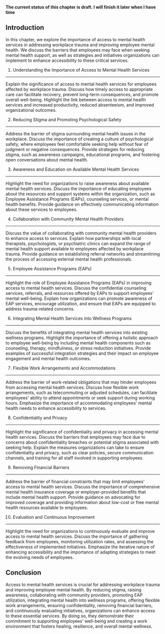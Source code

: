 **The current status of this chapter is draft. I will finish it later when I have time**

Introduction
------------

In this chapter, we explore the importance of access to mental health services in addressing workplace trauma and improving employee mental health. We discuss the barriers that employees may face when seeking mental health support, as well as strategies and initiatives organizations can implement to enhance accessibility to these critical services.

1. Understanding the Importance of Access to Mental Health Services
-------------------------------------------------------------------

Explain the significance of access to mental health services for employees affected by workplace trauma. Discuss how timely access to appropriate care can facilitate recovery, prevent long-term consequences, and promote overall well-being. Highlight the link between access to mental health services and increased productivity, reduced absenteeism, and improved organizational outcomes.

2. Reducing Stigma and Promoting Psychological Safety
-----------------------------------------------------

Address the barrier of stigma surrounding mental health issues in the workplace. Discuss the importance of creating a culture of psychological safety, where employees feel comfortable seeking help without fear of judgment or negative consequences. Provide strategies for reducing stigma, such as awareness campaigns, educational programs, and fostering open conversations about mental health.

3. Awareness and Education on Available Mental Health Services
--------------------------------------------------------------

Highlight the need for organizations to raise awareness about available mental health services. Discuss the importance of educating employees about the resources and support systems within the organization, such as Employee Assistance Programs (EAPs), counseling services, or mental health benefits. Provide guidance on effectively communicating information about these services to employees.

4. Collaboration with Community Mental Health Providers
-------------------------------------------------------

Discuss the value of collaborating with community mental health providers to enhance access to services. Explain how partnerships with local therapists, psychologists, or psychiatric clinics can expand the range of mental health support available to employees affected by workplace trauma. Provide guidance on establishing referral networks and streamlining the process of accessing external mental health professionals.

5. Employee Assistance Programs (EAPs)
--------------------------------------

Highlight the role of Employee Assistance Programs (EAPs) in improving access to mental health services. Discuss the confidential counseling services, referrals, and resources offered by EAPs to support employees' mental well-being. Explain how organizations can promote awareness of EAP services, encourage utilization, and ensure that EAPs are equipped to address trauma-related concerns.

6. Integrating Mental Health Services into Wellness Programs
------------------------------------------------------------

Discuss the benefits of integrating mental health services into existing wellness programs. Highlight the importance of offering a holistic approach to employee well-being by including mental health components such as counseling, therapy, mindfulness, or stress reduction initiatives. Provide examples of successful integration strategies and their impact on employee engagement and mental health outcomes.

7. Flexible Work Arrangements and Accommodations
------------------------------------------------

Address the barrier of work-related obligations that may hinder employees from accessing mental health services. Discuss how flexible work arrangements, such as telecommuting or adjusted schedules, can facilitate employees' ability to attend appointments or seek support during working hours. Emphasize the importance of accommodating employees' mental health needs to enhance accessibility to services.

8. Confidentiality and Privacy
------------------------------

Highlight the significance of confidentiality and privacy in accessing mental health services. Discuss the barriers that employees may face due to concerns about confidentiality breaches or potential stigma associated with seeking help. Explain the measures organizations can take to ensure confidentiality and privacy, such as clear policies, secure communication channels, and training for all staff involved in supporting employees.

9. Removing Financial Barriers
------------------------------

Address the barrier of financial constraints that may limit employees' access to mental health services. Discuss the importance of comprehensive mental health insurance coverage or employer-provided benefits that include mental health support. Provide guidance on advocating for improved coverage and providing information about low-cost or free mental health resources available to employees.

10. Evaluation and Continuous Improvement
-----------------------------------------

Highlight the need for organizations to continuously evaluate and improve access to mental health services. Discuss the importance of gathering feedback from employees, monitoring utilization rates, and assessing the effectiveness of implemented initiatives. Emphasize the iterative nature of enhancing accessibility and the importance of adapting strategies to meet the evolving needs of employees.

Conclusion
----------

Access to mental health services is crucial for addressing workplace trauma and improving employee mental health. By reducing stigma, raising awareness, collaborating with community providers, promoting EAP utilization, integrating mental health into wellness programs, offering flexible work arrangements, ensuring confidentiality, removing financial barriers, and continuously evaluating initiatives, organizations can enhance access to these essential services. By doing so, they demonstrate their commitment to supporting employees' well-being and creating a work environment that fosters healing, resilience, and overall mental wellness.
